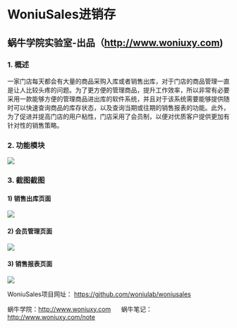 # WoniuSales进销存
## 蜗牛学院实验室-出品（http://www.woniuxy.com)

### 1. 概述
一家门店每天都会有大量的商品采购入库或者销售出库，对于门店的商品管理一直是让人比较头疼的问题。为了更方便的管理商品，提升工作效率，所以非常有必要采用一款能够方便的管理商品进出库的软件系统，并且对于该系统需要能够提供随时可以快速查询商品的库存状态，以及查询当期或往期的销售报表的功能。此外，为了促进并提高门店的用户粘性，门店采用了会员制，以便对优质客户提供更加有针对性的销售策略。

### 2. 功能模块

<img src="https://raw.githubusercontent.com/woniulab/woniusales/master/WebRoot/image/modules.png"/>

### 3. 截图截图
#### 1) 销售出库页面

<img src="https://raw.githubusercontent.com/woniulab/woniusales/master/WebRoot/image/sell.png"/>

#### 2) 会员管理页面

<img src="https://raw.githubusercontent.com/woniulab/woniusales/master/WebRoot/image/sell.png"/>

#### 3) 销售报表页面

<img src="https://raw.githubusercontent.com/woniulab/woniusales/master/WebRoot/image/sell.png"/>

WoniuSales项目网址： https://github.com/woniulab/woniusales 

蜗牛学院：http://www.woniuxy.com &nbsp;&nbsp;&nbsp;&nbsp;  蜗牛笔记：http://www.woniuxy.com/note
